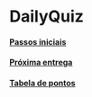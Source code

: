DailyQuiz
=========

#### [Passos iniciais](https://github.com/sidlar/DailyQuiz/wiki/Passos-iniciais)
#### [Próxima entrega](https://github.com/sidlar/DailyQuiz/wiki/Entrega-%231)
#### [Tabela de pontos](https://github.com/sidlar/DailyQuiz/wiki/Ranking)
